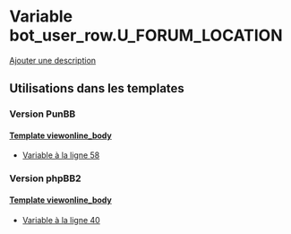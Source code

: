 # Variable bot_user_row.U_FORUM_LOCATION
[Ajouter une description](https://fa-tvars.appspot.com/var/bot_user_row.U_FORUM_LOCATION)

## Utilisations dans les templates

### Version PunBB

#### [Template viewonline_body](punbb/viewonline_body.md)
* [Variable &agrave; la ligne 58](../punbb/viewonline_body.tpl#L58)

### Version phpBB2

#### [Template viewonline_body](subsilver/viewonline_body.md)
* [Variable &agrave; la ligne 40](../subsilver/viewonline_body.tpl#L40)